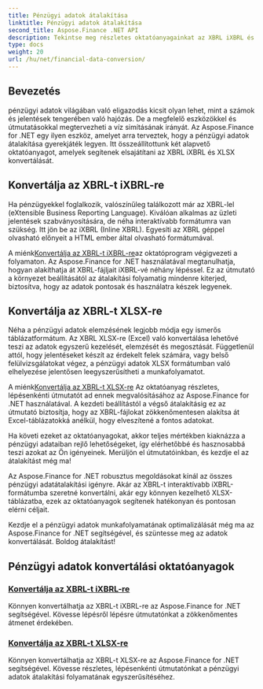 ```yaml
---
title: Pénzügyi adatok átalakítása
linktitle: Pénzügyi adatok átalakítása
second_title: Aspose.Finance .NET API
description: Tekintse meg részletes oktatóanyagainkat az XBRL iXBRL és XLSX konvertálásáról az Aspose.Finance for .NET használatával. Egyszerűsítse a pénzügyi adatok konverzióját.
type: docs
weight: 20
url: /hu/net/financial-data-conversion/
---
```

## Bevezetés

pénzügyi adatok világában való eligazodás kicsit olyan lehet, mint a számok és jelentések tengerében való hajózás. De a megfelelő eszközökkel és útmutatásokkal megtervezheti a víz simításának irányát. Az Aspose.Finance for .NET egy ilyen eszköz, amelyet arra terveztek, hogy a pénzügyi adatok átalakítása gyerekjáték legyen. Itt összeállítottunk két alapvető oktatóanyagot, amelyek segítenek elsajátítani az XBRL iXBRL és XLSX konvertálását.

## Konvertálja az XBRL-t iXBRL-re

Ha pénzügyekkel foglalkozik, valószínűleg találkozott már az XBRL-lel (eXtensible Business Reporting Language). Kiválóan alkalmas az üzleti jelentések szabványosítására, de néha interaktívabb formátumra van szükség. Itt jön be az iXBRL (Inline XBRL). Egyesíti az XBRL géppel olvasható előnyeit a HTML ember által olvasható formátumával.

 A miénk[Konvertálja az XBRL-t iXBRL-re](./convert-xbrl-to-ixbrl/)az oktatóprogram végigvezeti a folyamaton. Az Aspose.Finance for .NET használatával megtanulhatja, hogyan alakíthatja át XBRL-fájljait iXBRL-vé néhány lépéssel. Ez az útmutató a környezet beállításától az átalakítási folyamatig mindenre kiterjed, biztosítva, hogy az adatok pontosak és használatra készek legyenek.

## Konvertálja az XBRL-t XLSX-re

Néha a pénzügyi adatok elemzésének legjobb módja egy ismerős táblázatformátum. Az XBRL XLSX-re (Excel) való konvertálása lehetővé teszi az adatok egyszerű kezelését, elemzését és megosztását. Függetlenül attól, hogy jelentéseket készít az érdekelt felek számára, vagy belső felülvizsgálatokat végez, a pénzügyi adatok XLSX formátumban való elhelyezése jelentősen leegyszerűsítheti a munkafolyamatot.

 A miénk[Konvertálja az XBRL-t XLSX-re](./convert-xbrl-to-xlsx/) Az oktatóanyag részletes, lépésenkénti útmutatót ad ennek megvalósításához az Aspose.Finance for .NET használatával. A kezdeti beállítástól a végső átalakításig ez az útmutató biztosítja, hogy az XBRL-fájlokat zökkenőmentesen alakítsa át Excel-táblázatokká anélkül, hogy elveszítené a fontos adatokat.

Ha követi ezeket az oktatóanyagokat, akkor teljes mértékben kiaknázza a pénzügyi adataiban rejlő lehetőségeket, így elérhetőbbé és hasznosabbá teszi azokat az Ön igényeinek. Merüljön el útmutatóinkban, és kezdje el az átalakítást még ma!

Az Aspose.Finance for .NET robusztus megoldásokat kínál az összes pénzügyi adatátalakítási igényre. Akár az XBRL-t interaktívabb iXBRL-formátumba szeretné konvertálni, akár egy könnyen kezelhető XLSX-táblázatba, ezek az oktatóanyagok segítenek hatékonyan és pontosan elérni céljait.

Kezdje el a pénzügyi adatok munkafolyamatának optimalizálását még ma az Aspose.Finance for .NET segítségével, és szüntesse meg az adatok konvertálását. Boldog átalakítást!
## Pénzügyi adatok konvertálási oktatóanyagok
### [Konvertálja az XBRL-t iXBRL-re](./convert-xbrl-to-ixbrl/)
Könnyen konvertálhatja az XBRL-t iXBRL-re az Aspose.Finance for .NET segítségével. Kövesse lépésről lépésre útmutatónkat a zökkenőmentes átmenet érdekében.
### [Konvertálja az XBRL-t XLSX-re](./convert-xbrl-to-xlsx/)
Könnyen konvertálhatja az XBRL-t XLSX-re az Aspose.Finance for .NET segítségével. Kövesse részletes, lépésenkénti útmutatónkat a pénzügyi adatok átalakítási folyamatának egyszerűsítéséhez.